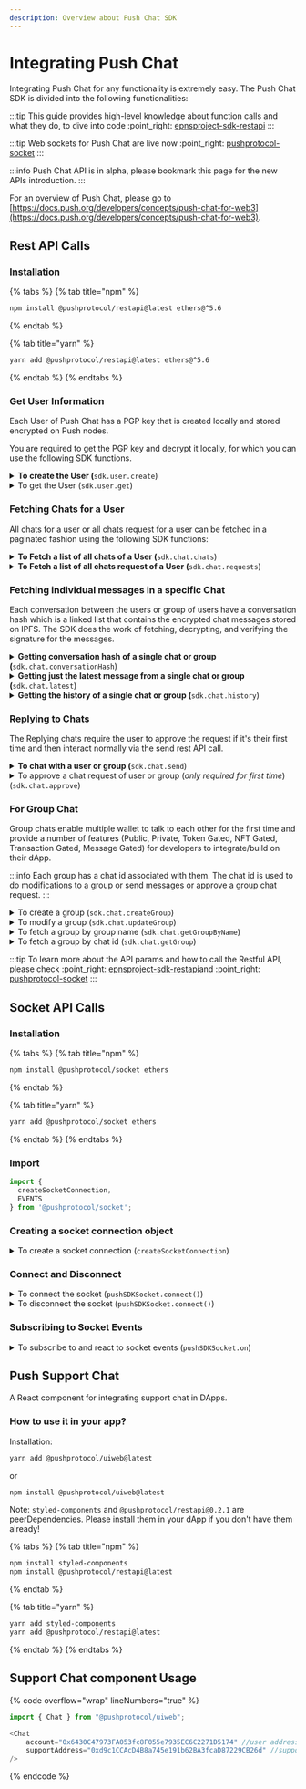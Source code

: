 ```yaml
---
description: Overview about Push Chat SDK
---
```


# Integrating Push Chat

Integrating Push Chat for any functionality is extremely easy. The Push Chat SDK is divided into the following functionalities:

:::tip
This guide provides high-level knowledge about function calls and what they do, to dive into code :point\_right: [epnsproject-sdk-restapi](../developer-tooling/push-sdk/sdk-packages-details/epnsproject-sdk-restapi/ "mention")
:::

:::tip
Web sockets for Push Chat are live now :point\_right: [pushprotocol-socket](../developer-tooling/push-sdk/sdk-packages-details/pushprotocol-socket/ "mention")
:::

:::info
Push Chat API is in alpha, please bookmark this page for the new APIs introduction.
:::

For an overview of Push Chat, please go to [https://docs.push.org/developers/concepts/push-chat-for-web3](https://docs.push.org/developers/concepts/push-chat-for-web3).

## Rest API Calls

### Installation

{% tabs %}
{% tab title="npm" %}
```bash
npm install @pushprotocol/restapi@latest ethers@^5.6
```
{% endtab %}

{% tab title="yarn" %}
```bash
yarn add @pushprotocol/restapi@latest ethers@^5.6
```
{% endtab %}
{% endtabs %}

### Get User Information

Each User of Push Chat has a PGP key that is created locally and stored encrypted on Push nodes.&#x20;

You are required to get the PGP key and decrypt it locally, for which you can use the following SDK functions.

<details>

<summary><strong>To create the User (</strong><code>sdk.user.create</code>)</summary>

This function will create a new user and **** return the created user’s information, like the PGP keys. It takes as arguments the address of the wallet and the environment variable.

Read in detail [👉](https://emojipedia.org/backhand-index-pointing-right/) [initializing-user.md](../developer-tooling/push-sdk/sdk-packages-details/epnsproject-sdk-restapi/for-chat/initializing-user.md "mention")

</details>

<details>

<summary>To get the User (<code>sdk.user.get</code>)</summary>

This function will return all the user information, like the PGP keys. It takes as arguments the address of the wallet and the environment variable.

Read in detail [👉](https://emojipedia.org/backhand-index-pointing-right/) [initializing-user.md](../developer-tooling/push-sdk/sdk-packages-details/epnsproject-sdk-restapi/for-chat/initializing-user.md "mention")

</details>

### Fetching Chats for a User

All chats for a user or all chats request for a user can be fetched in a paginated fashion using the following SDK functions:

<details>

<summary><strong>To Fetch  a list of all chats of a User (</strong><code>sdk.chat.chats</code>)</summary>

This function returns all the latest chats from each address the caller is talking to. It’s used to build the inbox on a chat application for an address.

Read in detail [👉](https://emojipedia.org/backhand-index-pointing-right/) [fetching-chats.md](../developer-tooling/push-sdk/sdk-packages-details/epnsproject-sdk-restapi/for-chat/fetching-chats.md "mention")

</details>

<details>

<summary><strong>To Fetch a list of all chats request of a User (</strong><code>sdk.chat.requests</code>)</summary>

This function returns all the requests that wallet addresses sent to a particular address. In Push Chat, the receiver of the messages must always approve the request to start the chat with the other address.

Read in detail [👉](https://emojipedia.org/backhand-index-pointing-right/) [fetching-chats.md](../developer-tooling/push-sdk/sdk-packages-details/epnsproject-sdk-restapi/for-chat/fetching-chats.md "mention")

</details>

### Fetching individual messages in a specific Chat

Each conversation between the users or group of users have a conversation hash which is a linked list that contains the encrypted chat messages stored on IPFS. The SDK does the work of fetching, decrypting, and verifying the signature for the messages.

<details>

<summary><strong>Getting conversation hash of a single chat or group (</strong><code>sdk.chat.conversationHash</code>)</summary>

This function returns the conversation hash of the latest message exchanged between the user and the conversation.

Read in detail [👉](https://emojipedia.org/backhand-index-pointing-right/) [fetching-chats.md](../developer-tooling/push-sdk/sdk-packages-details/epnsproject-sdk-restapi/for-chat/fetching-chats.md "mention")

</details>

<details>

<summary><strong>Getting just the latest message from a single chat or group (</strong><code>sdk.chat.latest</code>)</summary>

This function takes as an argument the conversation hash from a message and then returns the message content decrypted.

Read in detail [👉](https://emojipedia.org/backhand-index-pointing-right/) [fetching-chats.md](../developer-tooling/push-sdk/sdk-packages-details/epnsproject-sdk-restapi/for-chat/fetching-chats.md "mention")

</details>

<details>

<summary><strong>Getting the history of a single chat or group (</strong><code>sdk.chat.history</code>)</summary>

This function takes in an argument as the conversation hash from a message and the pagination and then returns the message content decrypted.

Read in detail [👉](https://emojipedia.org/backhand-index-pointing-right/) [fetching-chats.md](../developer-tooling/push-sdk/sdk-packages-details/epnsproject-sdk-restapi/for-chat/fetching-chats.md "mention")

</details>

### Replying to Chats

The Replying chats require the user to approve the request if it's their first time and then interact normally via the send rest API call.

<details>

<summary><strong>To chat with a user or group (</strong><code>sdk.chat.send</code>)</summary>

Use this function to send messages to other addresses.

Read in detail [👉](https://emojipedia.org/backhand-index-pointing-right/) [sending-chat.md](../developer-tooling/push-sdk/sdk-packages-details/epnsproject-sdk-restapi/for-chat/sending-chat.md "mention")

</details>

<details>

<summary>To approve a chat request of user or group (<em>only required for first time</em>) (<code>sdk.chat.approve</code>)</summary>

When receiving a Request, call this function to approve the request so you can start talking back to the address.

Read in detail [👉](https://emojipedia.org/backhand-index-pointing-right/) [sending-chat.md](../developer-tooling/push-sdk/sdk-packages-details/epnsproject-sdk-restapi/for-chat/sending-chat.md "mention")

</details>

### For Group Chat

Group chats enable multiple wallet to talk to each other for the first time and provide a number of features (Public, Private, Token Gated, NFT Gated, Transaction Gated, Message Gated) for developers to integrate/build on their dApp.

:::info
Each group has a chat id associated with them. The chat id is used to do modifications to a group or send messages or approve a group chat request.
:::

<details>

<summary>To create a group (<code>sdk.chat.createGroup</code>)</summary>

Use this function to create group chat between multiple wallets.

Read in detail [👉](https://emojipedia.org/backhand-index-pointing-right/) [group-chat.md](../developer-tooling/push-sdk/sdk-packages-details/epnsproject-sdk-restapi/for-chat/group-chat.md "mention")

</details>

<details>

<summary>To modify a group (<code>sdk.chat.updateGroup</code>)</summary>

Use this function to modify a group name, description, members, etc.

Read in detail [👉](https://emojipedia.org/backhand-index-pointing-right/) [group-chat.md](../developer-tooling/push-sdk/sdk-packages-details/epnsproject-sdk-restapi/for-chat/group-chat.md "mention")

</details>

<details>

<summary>To fetch a group by group name (<code>sdk.chat.getGroupByName</code>)</summary>

To get info of the group including the chat id which is used to send messages in that group.

Read in detail [👉](https://emojipedia.org/backhand-index-pointing-right/) [group-chat.md](../developer-tooling/push-sdk/sdk-packages-details/epnsproject-sdk-restapi/for-chat/group-chat.md "mention")

</details>

<details>

<summary>To fetch a group by chat id (<code>sdk.chat.getGroup</code>)</summary>

To get info of the group including by providing chat id of the group.

Read in detail [👉](https://emojipedia.org/backhand-index-pointing-right/) [group-chat.md](../developer-tooling/push-sdk/sdk-packages-details/epnsproject-sdk-restapi/for-chat/group-chat.md "mention")

</details>

:::tip
To learn more about the API params and how to call the Restful API, please check :point\_right: [epnsproject-sdk-restapi](../developer-tooling/push-sdk/sdk-packages-details/epnsproject-sdk-restapi/ "mention")and :point\_right: [pushprotocol-socket](../developer-tooling/push-sdk/sdk-packages-details/pushprotocol-socket/ "mention")
:::

## Socket API Calls

### Installation

{% tabs %}
{% tab title="npm" %}
```bash
npm install @pushprotocol/socket ethers
```
{% endtab %}

{% tab title="yarn" %}
```bash
yarn add @pushprotocol/socket ethers
```
{% endtab %}
{% endtabs %}

### Import

```typescript
import {
  createSocketConnection,
  EVENTS
} from '@pushprotocol/socket';
```

### **Creating a socket connection object**

<details>

<summary>To create a socket connection (<code>createSocketConnection</code>)</summary>

To create a socket connection and retain the variable.

```javascript
const pushSDKSocket = createSocketConnection({
    user: 'eip155:0xab16a96d359ec26a11e2c2b3d8f8b8942d5bfcdb',
    env: 'staging',
    socketType: 'chat',
    socketOptions: { autoConnect: true, reconnectionAttempts: 3 }
});
```

</details>

### Connect and Disconnect

<details>

<summary>To connect the socket (<code>pushSDKSocket.connect()</code>)</summary>

Establishes a socket connection to stream all incoming chat requests, messages, etc.

</details>

<details>

<summary>To disconnect the socket (<code>pushSDKSocket.connect()</code>)</summary>

Disconnects the socket connection.

</details>

### **Subscribing to Socket Events**

<details>

<summary>To subscribe to and react to socket events (<code>pushSDKSocket.on</code>)</summary>

* EVENTS.CONNECT - Whenever the socket is connected
* EVENTS.DISCONNECT - Whenever the socket is connected
* EVENTS.CHAT\_RECEIVED\_MESSAGE - Whenever the user recieves a message or chat requests

**Sample Code**

```javascript
pushSDKSocket.on(EVENTS.CONNECT, () => {

});

pushSDKSocket.on(EVENTS.DISCONNECT, () => {

});

pushSDKSocket.on(EVENT.CHAT_RECEIVED_MESSAGE, (message) => {
  // message is the message object data whenever a new message is received
});
```

</details>

## Push Support Chat

A React component for integrating support chat in DApps.

### How to use it in your app?

Installation:

```bash
yarn add @pushprotocol/uiweb@latest
```

or

```bash
npm install @pushprotocol/uiweb@latest
```

Note: `styled-components` and `@pushprotocol/restapi@0.2.1` are peerDependencies. Please install them in your dApp if you don't have them already!

{% tabs %}
{% tab title="npm" %}
```bash
npm install styled-components 
npm install @pushprotocol/restapi@latest
```
{% endtab %}

{% tab title="yarn" %}
```bash
yarn add styled-components
yarn add @pushprotocol/restapi@latest
```
{% endtab %}
{% endtabs %}

## Support Chat component Usage

{% code overflow="wrap" lineNumbers="true" %}
```typescript
import { Chat } from "@pushprotocol/uiweb";

<Chat 
    account="0x6430C47973FA053fc8F055e7935EC6C2271D5174" //user address             
    supportAddress="0xd9c1CCAcD4B8a745e191b62BA3fcaD87229CB26d" //support address          
/>
```
{% endcode %}
